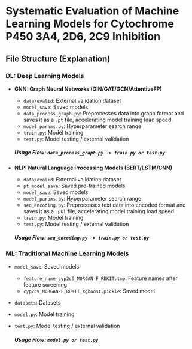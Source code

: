 # Systematic Evaluation of Machine Learning Models for Cytochrome P450 3A4, 2D6, 2C9 Inhibition
## File Structure (Explanation)

### DL: Deep Learning Models
- **GNN: Graph Neural Networks (GIN/GAT/GCN/AttentiveFP)**
  - `data/evalid`: External validation dataset
  - `model_save`: Saved models
  - `data_process_graph.py`: Preprocesses data into graph format and saves it as a `.pt` file, accelerating model training load speed.
  - `model_params.py`: Hyperparameter search range
  - `train.py`: Model training
  - `test.py`: Model testing / external validation

  ##### Usage Flow: `data_process_graph.py -> train.py or test.py`

- **NLP: Natural Language Processing Models (BERT/LSTM/CNN)**
  - `data/evalid`: External validation dataset
  - `pt_model_save`: Saved pre-trained models
  - `model_save`: Saved models
  - `model_params.py`: Hyperparameter search range
  - `seq_encoding.py`: Preprocesses text data into encoded format and saves it as a `.pkl` file, accelerating model training load speed.
  - `train.py`: Model training
  - `test.py`: Model testing / external validation

  ##### Usage Flow: `seq_encoding.py -> train.py or test.py`

### ML: Traditional Machine Learning Models
- `model_save`: Saved models
  - `feature_name_cyp2c9_MORGAN-F_RDKIT.tmp`: Feature names after feature screening
  - `cyp2c9_MORGAN-F_RDKIT_Xgboost.pickle`: Saved model
- `datasets`: Datasets
- `model.py`: Model training
- `test.py`: Model testing / external validation

  ##### Usage Flow: `model.py or test.py`
